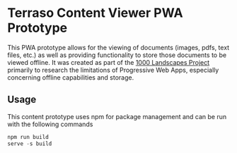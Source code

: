 # Terraso Content Viewer PWA Prototype

This PWA prototype allows for the viewing of documents (images, pdfs, text files, etc.) as well as providing functionality to store those documents to be viewed offline. It was created as part of the [1000 Landscapes Project](https://techmatters.org/project/1000-landscapes/) primarily to research the limitations of Progressive Web Apps, especially concerning offline capabilities and storage. 



## Usage
This content prototype uses npm for package management and can be run with the following commands

```c
npm run build
serve -s build
```
